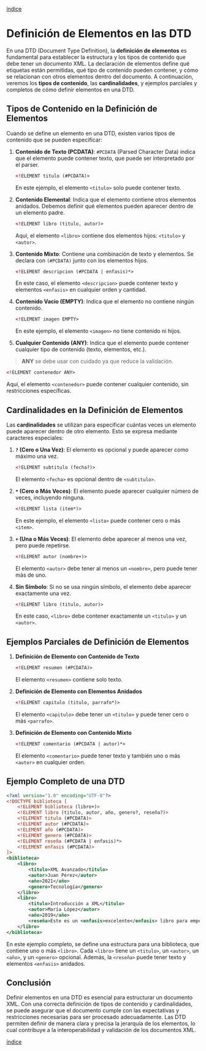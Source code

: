 [índice](./LM0400_indice.md)

# Definición de Elementos en las DTD

En una DTD (Document Type Definition), la **definición de elementos** es fundamental para establecer la estructura y los tipos de contenido que debe tener un documento XML. La declaración de elementos define qué etiquetas están permitidas, qué tipo de contenido pueden contener, y cómo se relacionan con otros elementos dentro del documento. A continuación, veremos los **tipos de contenido**, las **cardinalidades**, y ejemplos parciales y completos de cómo definir elementos en una DTD.

## Tipos de Contenido en la Definición de Elementos

Cuando se define un elemento en una DTD, existen varios tipos de contenido que se pueden especificar:

1. **Contenido de Texto (PCDATA)**: `#PCDATA` (Parsed Character Data) indica que el elemento puede contener texto, que puede ser interpretado por el parser.
   ```xml
   <!ELEMENT titulo (#PCDATA)>
   ```
   En este ejemplo, el elemento `<titulo>` solo puede contener texto.

2. **Contenido Elemental**: Indica que el elemento contiene otros elementos anidados. Debemos definir qué elementos pueden aparecer dentro de un elemento padre.
   ```xml
   <!ELEMENT libro (titulo, autor)>
   ```
   Aquí, el elemento `<libro>` contiene dos elementos hijos: `<titulo>` y `<autor>`.

3. **Contenido Mixto**: Contiene una combinación de texto y elementos. Se declara con `(#PCDATA)` junto con los elementos hijos.
   ```xml
   <!ELEMENT descripcion (#PCDATA | enfasis)*>
   ```
   En este caso, el elemento `<descripcion>` puede contener texto y elementos `<enfasis>` en cualquier orden y cantidad.

4. **Contenido Vacio (EMPTY)**: Indica que el elemento no contiene ningún contenido.
   ```xml
   <!ELEMENT imagen EMPTY>
   ```
   En este ejemplo, el elemento `<imagen>` no tiene contenido ni hijos.

5. **Cualquier Contenido (ANY)**: Indica que el elemento puede contener cualquier tipo de contenido (texto, elementos, etc.).
> **ANY** se debe usar con cuidado ya que reduce la validación.
   ```xml
   <!ELEMENT contenedor ANY>
   ```
   Aquí, el elemento `<contenedor>` puede contener cualquier contenido, sin restricciones específicas.

## Cardinalidades en la Definición de Elementos

Las **cardinalidades** se utilizan para especificar cuántas veces un elemento puede aparecer dentro de otro elemento. Esto se expresa mediante caracteres especiales:

1. **`?` (Cero o Una Vez)**: El elemento es opcional y puede aparecer como máximo una vez.
   ```xml
   <!ELEMENT subtitulo (fecha?)>
   ```
   El elemento `<fecha>` es opcional dentro de `<subtitulo>`.

2. **`*` (Cero o Más Veces)**: El elemento puede aparecer cualquier número de veces, incluyendo ninguna.
   ```xml
   <!ELEMENT lista (item*)>
   ```
   En este ejemplo, el elemento `<lista>` puede contener cero o más `<item>`.

3. **`+` (Una o Más Veces)**: El elemento debe aparecer al menos una vez, pero puede repetirse.
   ```xml
   <!ELEMENT autor (nombre+)>
   ```
   El elemento `<autor>` debe tener al menos un `<nombre>`, pero puede tener más de uno.

4. **Sin Símbolo**: Si no se usa ningún símbolo, el elemento debe aparecer exactamente una vez.
   ```xml
   <!ELEMENT libro (titulo, autor)>
   ```
   En este caso, `<libro>` debe contener exactamente un `<titulo>` y un `<autor>`.

## Ejemplos Parciales de Definición de Elementos

1. **Definición de Elemento con Contenido de Texto**
   ```xml
   <!ELEMENT resumen (#PCDATA)>
   ```
   El elemento `<resumen>` contiene solo texto.

2. **Definición de Elemento con Elementos Anidados**
   ```xml
   <!ELEMENT capitulo (titulo, parrafo*)>
   ```
   El elemento `<capitulo>` debe tener un `<titulo>` y puede tener cero o más `<parrafo>`.

3. **Definición de Elemento con Contenido Mixto**
   ```xml
   <!ELEMENT comentario (#PCDATA | autor)*>
   ```
   El elemento `<comentario>` puede tener texto y también uno o más `<autor>` en cualquier orden.

## Ejemplo Completo de una DTD

```xml
<?xml version="1.0" encoding="UTF-8"?>
<!DOCTYPE biblioteca [
    <!ELEMENT biblioteca (libro+)>
    <!ELEMENT libro (titulo, autor, año, genero?, reseña?)>
    <!ELEMENT titulo (#PCDATA)>
    <!ELEMENT autor (#PCDATA)>
    <!ELEMENT año (#PCDATA)>
    <!ELEMENT genero (#PCDATA)>
    <!ELEMENT reseña (#PCDATA | enfasis)*>
    <!ELEMENT enfasis (#PCDATA)>
]>
<biblioteca>
    <libro>
        <titulo>XML Avanzado</titulo>
        <autor>Juan Pérez</autor>
        <año>2021</año>
        <genero>Tecnología</genero>
    </libro>
    <libro>
        <titulo>Introducción a XML</titulo>
        <autor>María López</autor>
        <año>2019</año>
        <reseña>Este es un <enfasis>excelente</enfasis> libro para empezar.</reseña>
    </libro>
</biblioteca>
```

En este ejemplo completo, se define una estructura para una biblioteca, que contiene uno o más `<libro>`. Cada `<libro>` tiene un `<titulo>`, un `<autor>`, un `<año>`, y un `<genero>` opcional. Además, la `<reseña>` puede tener texto y elementos `<enfasis>` anidados.

## Conclusión

Definir elementos en una DTD es esencial para estructurar un documento XML. Con una correcta definición de tipos de contenido y cardinalidades, se puede asegurar que el documento cumple con las expectativas y restricciones necesarias para ser procesado adecuadamente. Las DTD permiten definir de manera clara y precisa la jerarquía de los elementos, lo cual contribuye a la interoperabilidad y validación de los documentos XML.

[índice](./LM0400_indice.md)

